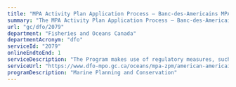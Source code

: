 ```yaml
---
title: "MPA Activity Plan Application Process – Banc-des-Americains MPA"
summary: "The MPA Activity Plan Application Process – Banc-des-Americains MPA service from Fisheries and Oceans Canada is available end-to-end online, according to the GC Service Inventory."
url: "gc/dfo/2079"
department: "Fisheries and Oceans Canada"
departmentAcronym: "dfo"
serviceId: "2079"
onlineEndtoEnd: 1
serviceDescription: "The Program makes use of regulatory measures, such as Marine Protected Areas (MPAs) Regulations in which  prohibitions and allowed activities are detailed, to conserve and sustainably manage marine ecosystems. Activity plans must be submitted to the relevant DFO Regional authority for specific activities, to ensure human activities within the MPA are compliant and consistent with the regulation and objectives of the MPA."
serviceUrl: "https://www.dfo-mpo.gc.ca/oceans/mpa-zpm/american-americains/page01-eng.html"
programDescription: "Marine Planning and Conservation"
---
```


